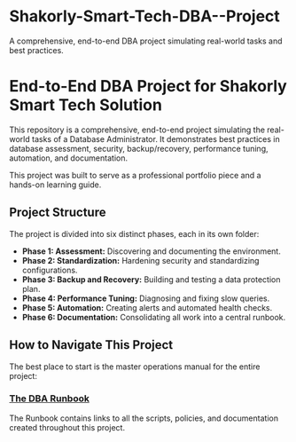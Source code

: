 # Shakorly-Smart-Tech-DBA--Project
A comprehensive, end-to-end DBA project simulating real-world tasks and best practices.

# End-to-End DBA Project for Shakorly Smart Tech Solution

This repository is a comprehensive, end-to-end project simulating the real-world tasks of a Database Administrator. 
It demonstrates best practices in database assessment, security, backup/recovery, performance tuning, automation, and documentation.

This project was built to serve as a professional portfolio piece and a hands-on learning guide.

## Project Structure

The project is divided into six distinct phases, each in its own folder:

*   **Phase 1: Assessment:** Discovering and documenting the environment.
*   **Phase 2: Standardization:** Hardening security and standardizing configurations.
*   **Phase 3: Backup and Recovery:** Building and testing a data protection plan.
*   **Phase 4: Performance Tuning:** Diagnosing and fixing slow queries.
*   **Phase 5: Automation:** Creating alerts and automated health checks.
*   **Phase 6: Documentation:** Consolidating all work into a central runbook.

## How to Navigate This Project

The best place to start is the master operations manual for the entire project:

### **[The DBA Runbook](./Phase-6-Documentation-and-Runbook/documentation/DBA_Runbook.md)**

The Runbook contains links to all the scripts, policies, and documentation created throughout this project.
